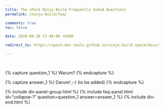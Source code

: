 ```yaml
---
title: The xPack Ninja Build Frequently Asked Questions
permalink: /ninja-build/faq/

comments: true
toc: false

date: 2020-09-28 17:49:00 +0300

redirect_to: https://xpack-dev-tools.github.io/ninja-build-xpack/docs/faq/

---
```


<br/>

{% capture question_1 %}
Warum?
{% endcapture %}

{% capture answer_1 %}
Darum! ;-) (to be added)
{% endcapture %}

{% include div-panel-group.html %}
{% include faq-panel.html id="collapse-1" question=question_1 answer=answer_1 %}
{% include div-end.html %}
